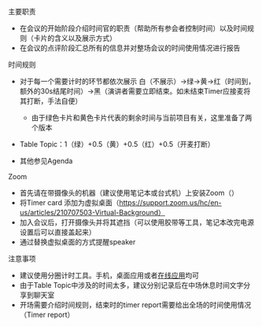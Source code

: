 主要职责
+ 在会议的开始阶段介绍时间官的职责（帮助所有参会者控制时间）以及时间规则（卡片的含义以及展示方式）
+ 在会议的点评阶段汇总所有的信息并对整场会议的时间使用情况进行报告


时间规则

+ 对于每一个需要计时的环节都依次展示 白（不展示）->绿->黄->红（时间到，额外的30s结尾时间）->黑（演讲者需要立即结束。如未结束Timer应接麦将其打断，手法自便）
  + 由于绿色卡片和黄色卡片代表的剩余时间与当前项目有关，这里准备了两个版本
+ Table Topic：1（绿）+0.5（黄）+0.5（红）+0.5（开麦打断）

+ 其他参见Agenda


Zoom

+ 首先请在带摄像头的机器（建议使用笔记本或台式机）上安装Zoom（）
+ 将Timer card 添加为虚拟桌面（https://support.zoom.us/hc/en-us/articles/210707503-Virtual-Background）
+ 加入会议后，打开摄像头并将其遮挡（可以使用胶带等工具，笔记本改完电源设置后可以直接盖起来）
+ 通过替换虚拟桌面的方式提醒speaker


注意事项

+ 建议使用分圈计时工具。手机，桌面应用或者[在线应用](https://www.bing.com/search?q=online+stopwatch&qs=n&form=QBRE&sp=-1&pq=online+&sc=10-7&sk=&cvid=27456CDA3D754F34BE2B5C4CC49D160B)均可
+ 由于Table Topic中涉及的时间太多，建议分别记录后在中场休息时间文字分享到聊天室
+ 开场需要介绍时间规则，结束时的timer report需要给出全场的时间使用情况（Timer report）

